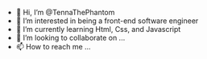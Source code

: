 - 👋 Hi, I’m @TennaThePhantom
- 👀 I’m interested in being a front-end software engineer
- 🌱 I’m currently learning Html, Css, and Javascript
- 💞️ I’m looking to collaborate on ...
- 📫 How to reach me ...

<!---
TennaThePhantom/TennaThePhantom is a ✨ special ✨ repository because its `README.md` (this file) appears on your GitHub profile.
You can click the Preview link to take a look at your changes.
--->
